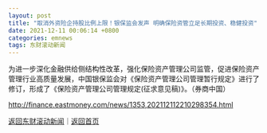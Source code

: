 ```yaml
---
layout: post
title: "取消外资险企持股比例上限！银保监会发声 明确保险资管立足长期投资、稳健投资"
date: 2021-12-11 00:06:14 +0800
categories: emnews
tags: 东财滚动新闻
---
```


为进一步深化金融供给侧结构性改革，强化保险资产管理公司监管，促进保险资产管理行业高质量发展，中国银保监会对《保险资产管理公司管理暂行规定》进行了修订，形成了《保险资产管理公司管理规定(征求意见稿)》。（券商中国）

<http://finance.eastmoney.com/news/1353,202112112210298354.html>

[返回东财滚动新闻](//finews.withounder.com/emnews/)｜[返回首页](//finews.withounder.com/)